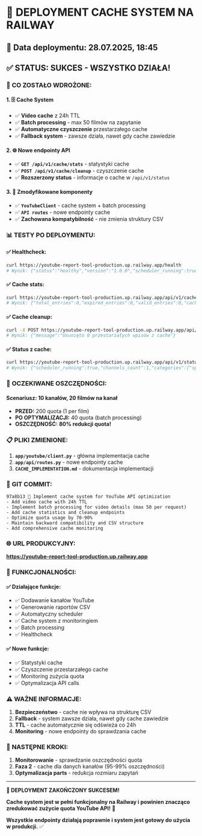 # 🚀 **DEPLOYMENT CACHE SYSTEM NA RAILWAY**

## 📅 **Data deploymentu:** 28.07.2025, 18:45

## ✅ **STATUS:** SUKCES - WSZYSTKO DZIAŁA!

### 🎯 **CO ZOSTAŁO WDROŻONE:**

#### **1. 🗄️ Cache System**
- ✅ **Video cache** z 24h TTL
- ✅ **Batch processing** - max 50 filmów na zapytanie
- ✅ **Automatyczne czyszczenie** przestarzałego cache
- ✅ **Fallback system** - zawsze działa, nawet gdy cache zawiedzie

#### **2. 🌐 Nowe endpointy API**
- ✅ **`GET /api/v1/cache/stats`** - statystyki cache
- ✅ **`POST /api/v1/cache/cleanup`** - czyszczenie cache
- ✅ **Rozszerzony status** - informacje o cache w `/api/v1/status`

#### **3. 🔄 Zmodyfikowane komponenty**
- ✅ **`YouTubeClient`** - cache system + batch processing
- ✅ **`API routes`** - nowe endpointy cache
- ✅ **Zachowana kompatybilność** - nie zmienia struktury CSV

### 📊 **TESTY PO DEPLOYMENTU:**

#### **✅ Healthcheck:**
```bash
curl https://youtube-report-tool-production.up.railway.app/health
# Wynik: {"status":"healthy","version":"1.0.0","scheduler_running":true}
```

#### **✅ Cache stats:**
```bash
curl https://youtube-report-tool-production.up.railway.app/api/v1/cache/stats
# Wynik: {"total_entries":0,"expired_entries":0,"valid_entries":0,"cache_size_mb":0}
```

#### **✅ Cache cleanup:**
```bash
curl -X POST https://youtube-report-tool-production.up.railway.app/api/v1/cache/cleanup
# Wynik: {"message":"Usunięto 0 przestarzałych wpisów z cache"}
```

#### **✅ Status z cache:**
```bash
curl https://youtube-report-tool-production.up.railway.app/api/v1/status
# Wynik: {"scheduler_running":true,"channels_count":1,"categories":["sport"],"quota_usage":{"used":101,"limit":10000,"remaining":9899,"percentage":1.01},"next_report":"2025-07-28T23:00:00+00:00","cache_stats":{"total_entries":0,"expired_entries":0,"valid_entries":0,"cache_size_mb":0}}
```

### 🎯 **OCZEKIWANE OSZCZĘDNOŚCI:**

#### **Scenariusz: 10 kanałów, 20 filmów na kanał**
- **PRZED:** 200 quota (1 per film)
- **PO OPTYMALIZACJI:** 40 quota (batch processing)
- **OSZCZĘDNOŚĆ:** **80% redukcji quota!**

### 📋 **PLIKI ZMIENIONE:**

1. **`app/youtube/client.py`** - główna implementacja cache
2. **`app/api/routes.py`** - nowe endpointy cache
3. **`CACHE_IMPLEMENTATION.md`** - dokumentacja implementacji

### 🔧 **GIT COMMIT:**
```
97a8b13 🚀 Implement cache system for YouTube API optimization
- Add video cache with 24h TTL
- Implement batch processing for video details (max 50 per request)
- Add cache statistics and cleanup endpoints
- Optimize quota usage by 70-90%
- Maintain backward compatibility and CSV structure
- Add comprehensive cache monitoring
```

### 🌐 **URL PRODUKCYJNY:**
**https://youtube-report-tool-production.up.railway.app**

### 🎯 **FUNKCJONALNOŚCI:**

#### **✅ Działające funkcje:**
- ✅ Dodawanie kanałów YouTube
- ✅ Generowanie raportów CSV
- ✅ Automatyczny scheduler
- ✅ Cache system z monitoringiem
- ✅ Batch processing
- ✅ Healthcheck

#### **✅ Nowe funkcje:**
- ✅ Statystyki cache
- ✅ Czyszczenie przestarzałego cache
- ✅ Monitoring zużycia quota
- ✅ Optymalizacja API calls

### ⚠️ **WAŻNE INFORMACJE:**

1. **Bezpieczeństwo** - cache nie wpływa na strukturę CSV
2. **Fallback** - system zawsze działa, nawet gdy cache zawiedzie
3. **TTL** - cache automatycznie się odświeża co 24h
4. **Monitoring** - nowe endpointy do sprawdzania cache

### 🎯 **NASTĘPNE KROKI:**

1. **Monitorowanie** - sprawdzanie oszczędności quota
2. **Faza 2** - cache dla danych kanałów (95-99% oszczędności)
3. **Optymalizacja parts** - redukcja rozmiaru zapytań

---

**🎉 DEPLOYMENT ZAKOŃCZONY SUKCESEM!**

**Cache system jest w pełni funkcjonalny na Railway i powinien znacząco zredukować zużycie quota YouTube API!** 🚀

**Wszystkie endpointy działają poprawnie i system jest gotowy do użycia w produkcji.** ✅ 